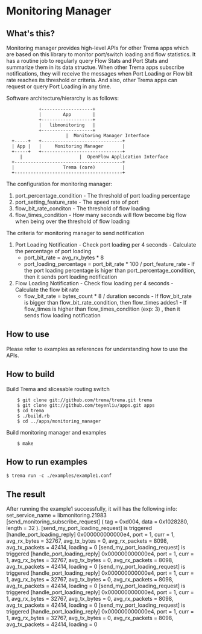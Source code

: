 Monitoring Manager
==================

What's this?
------------

Monitoring manager provides high-level APIs for other Trema apps which are 
based on this library to monitor port/switch loading and flow statistics. 
It has a routine job to regularly query Flow Stats and Port Stats and 
summarize them in its data structue. When other Trema apps subscribe 
notifications, they will receive the messages when Port Loading or Flow bit rate 
reaches its threshold or criteria. And also, other Trema apps can request or 
query Port Loading in any time.

Software architecture/hierarchy is as follows:

                +-------------------+  
                |        App        |  
                +-------------------+  
                |   libmonitoring   |  
                +-------------------+  
                          |  Monitoring Manager Interface
      +-----+   +------------------------------+
      | App |   |     Monitoring Manager       |
      +-----+   +------------------------------+
         |                     |  OpenFlow Application Interface
      +----------------------------------------+
      |                  Trema (core)          |
      +----------------------------------------+

The configuration for monitoring manager:
  1. port_percentage_condition
    - The threshold of port loading percentage
  2. port_setting_feature_rate
    - The speed rate of port
  3. flow_bit_rate_conditon
    - The threshold of flow loading
  4. flow_times_condition
    - How many seconds will flow become big flow when being over the threshold of flow loading

The criteria for monitoring manager to send notification
  1. Port Loading Notification
    - Check port loading per 4 seconds
    - Calculate the percentage of port loading
      * port_bit_rate = avg_rx_bytes * 8 
      * port_loading_percentage = port_bit_rate  * 100 / port_feature_rate
    - If the port loading percentage is higer than port_percentage_condition, then it sends port loading notification
  2. Flow Loading Notification
    - Check flow loading per 4 seconds
    - Calculate the flow bit rate
      * flow_bit_rate = bytes_count * 8 / duration seconds
    - If flow_bit_rate  is bigger than flow_bit_rate_condition, then flow_times addes1
    - If flow_times is higher than flow_times_condition (exp: 3) , then it sends flow loading notification


How to use
----------

Please refer to examples as references for understanding
how to use the APIs.

How to build
------------

  Build Trema and slicesable routing switch

        $ git clone git://github.com/trema/trema.git trema
        $ git clone git://github.com/teyenliu/apps.git apps
        $ cd trema
        $ ./build.rb
        $ cd ../apps/monitoring_manager

  Build monitoring manager and examples

        $ make

How to run examples
-------------------

    $ trema run -c ./examples/example1.conf


The result
----------
After running the example1 successfully, it will has the following info:
set_service_name = libmonitoring.21983
[send_monitoring_subscribe_request] ( tag = 0xd004, data = 0x1028280, length = 32 ).
[send_my_port_loading_request] is triggered
[handle_port_loading_reply] 0x000000000000e4, port = 1, curr = 1, avg_rx_bytes = 32767, avg_tx_bytes = 0, avg_rx_packets = 8098, avg_tx_packets = 42414, loading = 0
[send_my_port_loading_request] is triggered
[handle_port_loading_reply] 0x000000000000e4, port = 1, curr = 1, avg_rx_bytes = 32767, avg_tx_bytes = 0, avg_rx_packets = 8098, avg_tx_packets = 42414, loading = 0
[send_my_port_loading_request] is triggered
[handle_port_loading_reply] 0x000000000000e4, port = 1, curr = 1, avg_rx_bytes = 32767, avg_tx_bytes = 0, avg_rx_packets = 8098, avg_tx_packets = 42414, loading = 0
[send_my_port_loading_request] is triggered
[handle_port_loading_reply] 0x000000000000e4, port = 1, curr = 1, avg_rx_bytes = 32767, avg_tx_bytes = 0, avg_rx_packets = 8098, avg_tx_packets = 42414, loading = 0
[send_my_port_loading_request] is triggered
[handle_port_loading_reply] 0x000000000000e4, port = 1, curr = 1, avg_rx_bytes = 32767, avg_tx_bytes = 0, avg_rx_packets = 8098, avg_tx_packets = 42414, loading = 0

